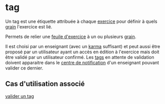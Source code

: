 # tag

Un tag est une étiquette attribuée à chaque [exercice](exercice.md) pour définir à quels [grain](grain.md) l'exercice est lié.

Permets de relier une [feuile d'exercice](feuille.md) à un ou plusieurs [grain](grain.md).

Il est choisi par un enseignant (avec un [karma](karma.md) suffisant) et peut aussi être proposé par un utilisateur ayant un accès en édition à l'exercice mais doit être validé par un utilisateur confirmé.
Les [tags](tag.md) en attente de validation doivent apparaitre dans le [centre de notification](centredenotification.md) d'un enseignant pouvant valider ce dernier.

## Cas d'utilisation associé

[valider un tag](../casutilisation/enseignant/validation.md)

<!--- 
Author : Hugo 
Validator : Jordan
-->
